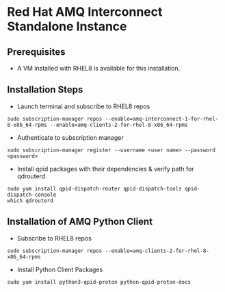 # Red Hat AMQ Interconnect Standalone Instance 

## Prerequisites
* A VM installed with RHEL8 is available for this installation.

## Installation Steps
* Launch terminal and subscribe to RHEL8 repos
```shell
sudo subscription-manager repos --enable=amq-interconnect-1-for-rhel-8-x86_64-rpms --enable=amq-clients-2-for-rhel-8-x86_64-rpms
```

* Authenticate to subscription manager
```shell
sudo subscription-manager register --username <user name> --password <password>
```

* Install qpid packages with their dependencies & verify path for qdrouterd
```shell
sudo yum install qpid-dispatch-router qpid-dispatch-tools qpid-dispatch-console
which qdrouterd
```

## Installation of AMQ Python Client

* Subscribe to RHEL8 repos
```shell
sudo subscription-manager repos --enable=amq-clients-2-for-rhel-8-x86_64-rpms
```

* Install Python Client Packages
```shell
sudo yum install python3-qpid-proton python-qpid-proton-docs
```